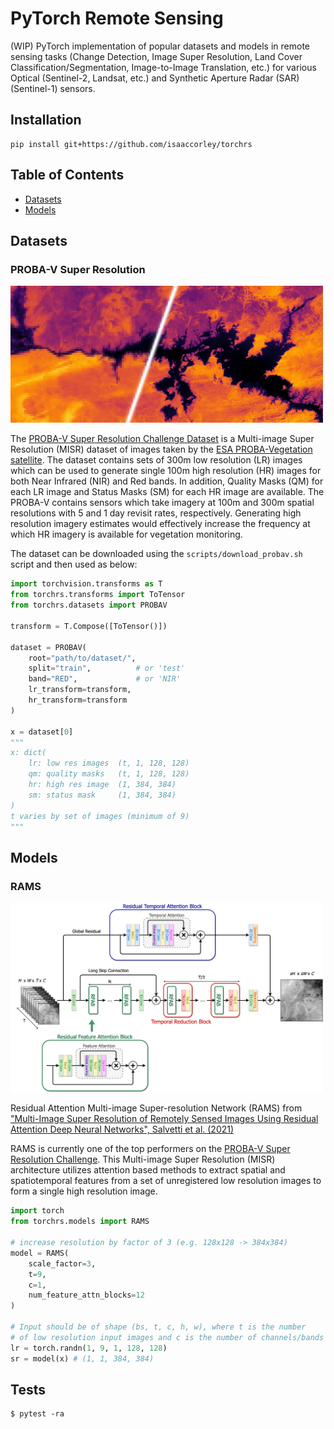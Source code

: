# PyTorch Remote Sensing
(WIP) PyTorch implementation of popular datasets and models in remote sensing tasks (Change Detection, Image Super Resolution, Land Cover Classification/Segmentation, Image-to-Image Translation, etc.) for various Optical (Sentinel-2, Landsat, etc.) and Synthetic Aperture Radar (SAR) (Sentinel-1) sensors.

## Installation
```
pip install git+https://github.com/isaaccorley/torchrs
```

## Table of Contents
* [Datasets](https://github.com/isaaccorley/torchrs#datasets)
* [Models](https://github.com/isaaccorley/torchrs#models)

## Datasets

### PROBA-V Super Resolution

<img src="./assets/proba-v.jpg" width="500px"></img>

The [PROBA-V Super Resolution Challenge Dataset](https://kelvins.esa.int/proba-v-super-resolution/home/) is a Multi-image Super Resolution (MISR) dataset of images taken by the [ESA PROBA-Vegetation satellite](https://earth.esa.int/eogateway/missions/proba-v). The dataset contains sets of 300m low resolution (LR) images which can be used to generate single 100m high resolution (HR) images for both Near Infrared (NIR) and Red bands. In addition, Quality Masks (QM) for each LR image and Status Masks (SM) for each HR image are available. The PROBA-V contains sensors which take imagery at 100m and 300m spatial resolutions with 5 and 1 day revisit rates, respectively. Generating high resolution imagery estimates would effectively increase the frequency at which HR imagery is available for vegetation monitoring.

The dataset can be downloaded using the `scripts/download_probav.sh` script and then used as below:

```python
import torchvision.transforms as T
from torchrs.transforms import ToTensor
from torchrs.datasets import PROBAV

transform = T.Compose([ToTensor()])

dataset = PROBAV(
    root="path/to/dataset/",
    split="train",          # or 'test'
    band="RED",             # or 'NIR'
    lr_transform=transform,
    hr_transform=transform
)

x = dataset[0]
"""
x: dict(
    lr: low res images  (t, 1, 128, 128)
    qm: quality masks   (t, 1, 128, 128)
    hr: high res image  (1, 384, 384)
    sm: status mask     (1, 384, 384)
)
t varies by set of images (minimum of 9)
"""
```

## Models

### RAMS

<img src="./assets/rams.png" width="500px"></img>

Residual Attention Multi-image Super-resolution Network (RAMS) from 
["Multi-Image Super Resolution of Remotely Sensed Images Using Residual Attention Deep Neural Networks",
Salvetti et al. (2021)](https://www.mdpi.com/2072-4292/12/14/2207)

RAMS is currently one of the top performers on the [PROBA-V Super Resolution Challenge](https://kelvins.esa.int/proba-v-super-resolution/home/). This Multi-image Super Resolution (MISR) architecture utilizes attention based methods to extract spatial and spatiotemporal features from a set of unregistered low resolution images to form a single high resolution image.

```python
import torch
from torchrs.models import RAMS

# increase resolution by factor of 3 (e.g. 128x128 -> 384x384)
model = RAMS(
    scale_factor=3,
    t=9,
    c=1,
    num_feature_attn_blocks=12
)

# Input should be of shape (bs, t, c, h, w), where t is the number
# of low resolution input images and c is the number of channels/bands
lr = torch.randn(1, 9, 1, 128, 128)
sr = model(x) # (1, 1, 384, 384)
```


## Tests

```
$ pytest -ra
```
